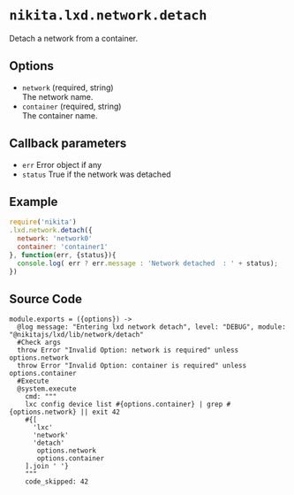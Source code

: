 
# `nikita.lxd.network.detach`

Detach a network from a container.

## Options

* `network` (required, string)   
  The network name.
* `container` (required, string)   
  The container name.

## Callback parameters

* `err`
  Error object if any
* `status`
  True if the network was detached

## Example

```js
require('nikita')
.lxd.network.detach({
  network: 'network0'
  container: 'container1'
}, function(err, {status}){
  console.log( err ? err.message : 'Network detached  : ' + status);
})
```

## Source Code

    module.exports = ({options}) ->
      @log message: "Entering lxd network detach", level: "DEBUG", module: "@nikitajs/lxd/lib/network/detach"
      #Check args
      throw Error "Invalid Option: network is required" unless options.network
      throw Error "Invalid Option: container is required" unless options.container
      #Execute
      @system.execute
        cmd: """
        lxc config device list #{options.container} | grep #{options.network} || exit 42
        #{[
          'lxc'
          'network'
          'detach'
           options.network
           options.container
        ].join ' '}
        """
        code_skipped: 42
